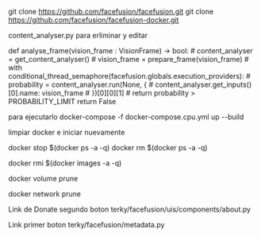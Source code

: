 
git clone https://github.com/facefusion/facefusion.git
git clone https://github.com/facefusion/facefusion-docker.git


content_analyser.py para erliminar y editar

def analyse_frame(vision_frame : VisionFrame) -> bool:
    # content_analyser = get_content_analyser()
    # vision_frame = prepare_frame(vision_frame)
    # with conditional_thread_semaphore(facefusion.globals.execution_providers):
    #     probability = content_analyser.run(None, {
    #         content_analyser.get_inputs()[0].name: vision_frame
    #     })[0][0][1]
    # return probability > PROBABILITY_LIMIT
    return False

para ejecutarlo
docker-compose -f docker-compose.cpu.yml up --build


limpiar docker e iniciar nuevamente

docker stop $(docker ps -a -q)
docker rm $(docker ps -a -q)

docker rmi $(docker images -a -q)

docker volume prune

docker network prune


Link de Donate segundo boton
terky/facefusion/uis/components/about.py

Link primer boton
terky/facefusion/metadata.py
